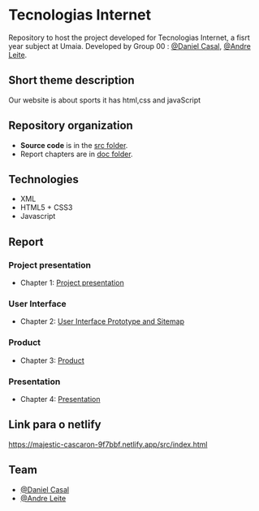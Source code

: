 # Tecnologias Internet  

Repository to host the project developed for Tecnologias Internet, a fisrt year subject at Umaia. Developed by Group 00 : [@Daniel Casal](https://github.com/casalsss), [@Andre Leite](https://github.com/andreleitee).

## Short theme description
Our website is about sports it has html,css and javaScript

## Repository organization

* **Source code** is in the [src folder](src/).
* Report chapters are in [doc folder](doc/).



## Technologies
* XML
* HTML5 + CSS3
* Javascript


## Report

### Project presentation
* Chapter 1: [Project presentation](doc/c1.md)
### User Interface 
* Chapter 2: [User Interface Prototype and Sitemap](doc/c2.md)
### Product
* Chapter 3: [Product](doc/c3.md)
### Presentation
* Chapter 4: [Presentation](doc/c4.md)


## Link para o netlify
https://majestic-cascaron-9f7bbf.netlify.app/src/index.html

## Team
* [@Daniel Casal](https://github.com/casalsss)
* [@Andre Leite](https://github.com/andreleitee)


